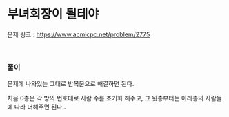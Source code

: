 부녀회장이 될테야
===

문제 링크 : https://www.acmicpc.net/problem/2775

<br>

### 풀이

문제에 나와있는 그대로 반복문으로 해결하면 된다.

처음 0층은 각 방의 번호대로 사람 수를 초기화 해주고, 그 윗층부터는 아래층의 사람들에 따라 더해주면 된다..